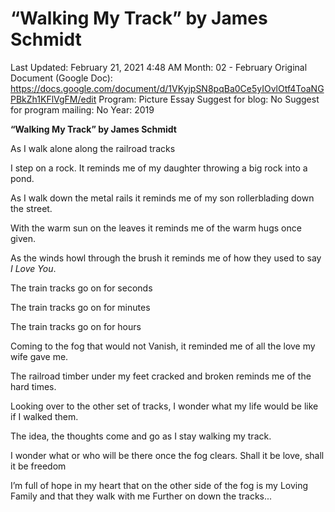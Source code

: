 # “Walking My Track” by James Schmidt

Last Updated: February 21, 2021 4:48 AM
Month: 02 - February
Original Document (Google Doc): https://docs.google.com/document/d/1VKyjpSN8pqBa0Ce5yIOvlOtf4ToaNGPBkZh1KFlVgFM/edit
Program: Picture Essay
Suggest for blog: No
Suggest for program mailing: No
Year: 2019

**“Walking My Track” by James Schmidt**

As I walk alone along the railroad tracks

I step on a rock. It reminds me of my daughter throwing a big rock into a pond.

As I walk down the metal rails it reminds me of my son rollerblading down the street.

With the warm sun on the leaves it reminds me of the warm hugs once given.

As the winds howl through the brush it reminds me of how they used to say *I Love You*.

The train tracks go on for seconds

The train tracks go on for minutes

The train tracks go on for hours

Coming to the fog that would not Vanish, it reminded me of all the love my wife gave me.

The railroad timber under my feet cracked and broken reminds me of the hard times.

Looking over to the other set of tracks, I wonder what my life would be like if I walked them.

The idea, the thoughts come and go as I stay walking my track.

I wonder what or who will be there once the fog clears. Shall it be love, shall it be freedom

I’m full of hope in my heart that on the other side of the fog is my Loving Family and that they walk with me Further on down the tracks...